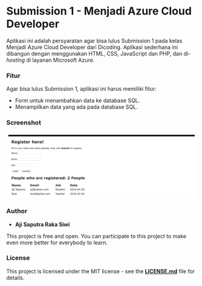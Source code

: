 # Submission 1 - Menjadi Azure Cloud Developer

Aplikasi ini adalah persyaratan agar bisa lulus Submission 1 pada kelas Menjadi Azure Cloud Developer dari Dicoding. Aplikasi sederhana ini dibangun dengan menggunakan HTML, CSS, JavaScript dan PHP, dan di-_hosting_ di layanan Microsoft Azure.

### **Fitur**
Agar bisa lulus Submission 1, aplikasi ini harus memiliki fitur:
- Form untuk menambahkan data ke database SQL.
- Menampilkan data yang ada pada database SQL.

### **Screenshot**
<p align="center">
  <img src="https://github.com/Ajisaputrars/Dicoding-MACD-Submission-1/blob/master/Screenshot.png" align="center">
</p>

### **Author**

* **Aji Saputra Raka Siwi**

This project is free and open. You can participate to this project to make even more better for everybody to learn.

### **License**
This project is licensed under the MIT license - see the [**LICENSE.md**][1] file for details.


[1]:	https://github.com/Ajisaputrars/Dicoding-MACD-Submission-1/blob/master/LICENSE